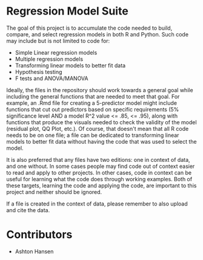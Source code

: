 # Regression Model Suite
The goal of this project is to accumulate the code needed to build, compare, and select regression models in both R and Python. Such code may include but is not limited to code for:
- Simple Linear regression models
- Multiple regression models
- Transforming linear models to better fit data
- Hypothesis testing
- F tests and ANOVA/MANOVA

Ideally, the files in the repository should work towards a general goal while including the general functions that are needed to meet that goal. For example, an .Rmd file for creating a 5-predictor model might include functions that cut out predictors based on specific requirements (5% significance level AND a model R^2 value <= .85, <= .95), along with functions that produce the visuals needed to check the validity of the model (residual plot, QQ Plot, etc.). Of course, that doesn't mean that all R code needs to be on one file; a file can be dedicated to transforming linear models to better fit data without having the code that was used to select the model.

It is also preferred that any files have two editions: one in context of data, and one without. In some cases people may find code out of context easier to read and apply to other projects. In other cases, code in context can be useful for learning what the code does through working examples. Both of these targets, learning the code and applying the code, are important to this project and neither should be ignored. 

If a file is created in the context of data, please remember to also upload and cite the data.

# Contributors
- Ashton Hansen